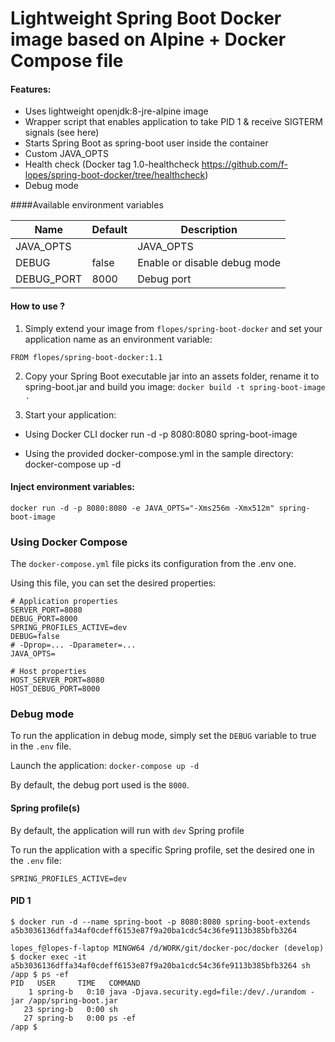# Lightweight Spring Boot Docker image based on Alpine + Docker Compose file


#### Features:

+ Uses lightweight openjdk:8-jre-alpine image
+ Wrapper script that enables application to take PID 1 & receive SIGTERM signals (see here)
+ Starts Spring Boot as spring-boot user inside the container
+ Custom JAVA_OPTS
+ Health check (Docker tag 1.0-healthcheck https://github.com/f-lopes/spring-boot-docker/tree/healthcheck)
+ Debug mode

####Available environment variables

|Name|	Default|	Description
|----| ------ | ------ |
| JAVA_OPTS	| |	JAVA_OPTS |
|DEBUG	| false |	Enable or disable debug mode |
|DEBUG_PORT	| 8000 |	Debug port |

#### How to use ?

1. Simply extend your image from `flopes/spring-boot-docker` and set your application name as an environment variable:

```
FROM flopes/spring-boot-docker:1.1
```
2. Copy your Spring Boot executable jar into an assets folder, rename it to spring-boot.jar and build you image: `docker build -t spring-boot-image .`

3. Start your application:

+ Using Docker CLI docker run -d -p 8080:8080 spring-boot-image

+ Using the provided docker-compose.yml in the sample directory: docker-compose up -d

#### Inject environment variables:

`docker run -d -p 8080:8080 -e JAVA_OPTS="-Xms256m -Xmx512m" spring-boot-image`

### Using Docker Compose

The `docker-compose.yml` file picks its configuration from the .env one.

Using this file, you can set the desired properties:

```
# Application properties
SERVER_PORT=8080
DEBUG_PORT=8000
SPRING_PROFILES_ACTIVE=dev
DEBUG=false
# -Dprop=... -Dparameter=...
JAVA_OPTS=

# Host properties
HOST_SERVER_PORT=8080
HOST_DEBUG_PORT=8000
```

### Debug mode

To run the application in debug mode, simply set the `DEBUG` variable to true in the `.env` file.

Launch the application: `docker-compose up -d`

By default, the debug port used is the `8000`.

#### Spring profile(s)

By default, the application will run with `dev` Spring profile

To run the application with a specific Spring profile, set the desired one in the `.env` file:

`SPRING_PROFILES_ACTIVE=dev`

#### PID 1
```
$ docker run -d --name spring-boot -p 8080:8080 spring-boot-extends
a5b3036136dffa34af0cdeff6153e87f9a20ba1cdc54c36fe9113b385bfb3264

lopes_f@lopes-f-laptop MINGW64 /d/WORK/git/docker-poc/docker (develop)
$ docker exec -it a5b3036136dffa34af0cdeff6153e87f9a20ba1cdc54c36fe9113b385bfb3264 sh
/app $ ps -ef
PID   USER     TIME   COMMAND
    1 spring-b   0:10 java -Djava.security.egd=file:/dev/./urandom -jar /app/spring-boot.jar
   23 spring-b   0:00 sh
   27 spring-b   0:00 ps -ef
/app $

```